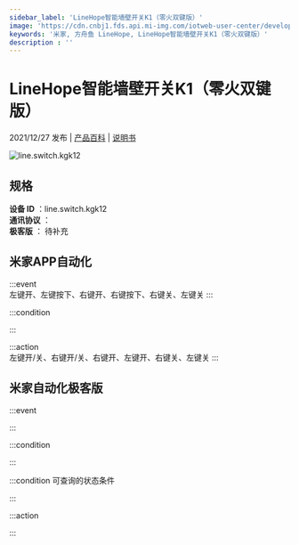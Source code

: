 ```yaml
---
sidebar_label: 'LineHope智能墙壁开关K1（零火双键版）'
image: 'https://cdn.cnbj1.fds.api.mi-img.com/iotweb-user-center/developer_1679067620742mVdhs9Yv.png?GalaxyAccessKeyId=AKVGLQWBOVIRQ3XLEW&Expires=9223372036854775807&Signature=L50SjftnVk0HYHWWAvxa+lYujkQ='
keywords: '米家, 方舟鱼 LineHope, LineHope智能墙壁开关K1（零火双键版）'
description : ''
---
```

# LineHope智能墙壁开关K1（零火双键版）

2021/12/27 发布 | [产品百科](https://home.mi.com/webapp/content/baike/product/index.html?model=line.switch.kgk12/) | [说明书](https://home.mi.com/views/introduction.html?model=line.switch.kgk12&region=cn)

![line.switch.kgk12](https://cdn.cnbj1.fds.api.mi-img.com/iotweb-user-center/developer_1679067620742mVdhs9Yv.png?GalaxyAccessKeyId=AKVGLQWBOVIRQ3XLEW&Expires=9223372036854775807&Signature=L50SjftnVk0HYHWWAvxa+lYujkQ=)

## 规格  
> 
**设备 ID** ：line.switch.kgk12  
**通讯协议** ：  
**极客版**  ： 待补充 


## 米家APP自动化  

:::event  
左键开、左键按下、右键开、右键按下、右键关、左键关
:::

:::condition  

:::

:::action   
左键开/关、右键开/关、右键开、左键开、右键关、左键关
:::

## 米家自动化极客版  

:::event  

:::

:::condition  

:::

:::condition 可查询的状态条件  

:::

:::action  

:::

        
